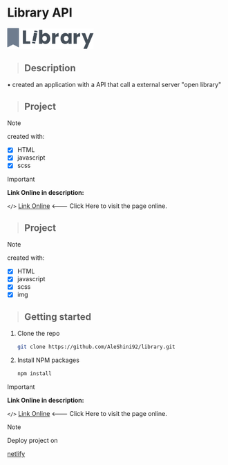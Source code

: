 # Library API


<!-- PROJECT LOGO -->
<div>
    <img src="component/img/library.svg" alt="logo" width="200">
</div>

> ## **Description**

• created an application with a API that call a external server "open library"

> ## **Project**

> [!NOTE]
> created with:

- [x] HTML
- [x] javascript
- [x] scss

> [!IMPORTANT]
**Link Online in description:**<br>

`</>` [Link Online](https://mylibraryapi.netlify.app) <--- Click Here to visit the page online.

<!-- ABOUT PROJECT -->

> ## **Project**


> [!NOTE]
> created with:

- [x] HTML
- [x] javascript
- [x] scss
- [x] img

<!-- GETTING STARTED -->
> ## **Getting started**

1. Clone the repo
   ```sh
   git clone https://github.com/AleShini92/library.git
   ```
2. Install NPM packages
   ```sh
   npm install
   ```

> [!IMPORTANT]
**Link Online in description:**<br>

`</>` [Link Online](https://mylibraryapi.netlify.app) <--- Click Here to visit the page online.

> [!NOTE]
> Deploy project on<br>

[netlify](https://www.netlify.com/)